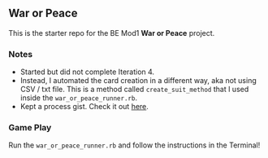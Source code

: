 ## War or Peace

This is the starter repo for the BE Mod1 **War or Peace** project.

### Notes

* Started but did not complete Iteration 4.
* Instead, I automated the card creation in a different way, aka not using CSV / txt file. This is a method called `create_suit_method` that I used inside the `war_or_peace_runner.rb`.
* Kept a process gist. Check it out [here](https://gist.github.com/gabichuelas/5c3ee5a11adbdb32c15ffdb81dc7c024).

### Game Play

Run the `war_or_peace_runner.rb` and follow the instructions in the Terminal!
